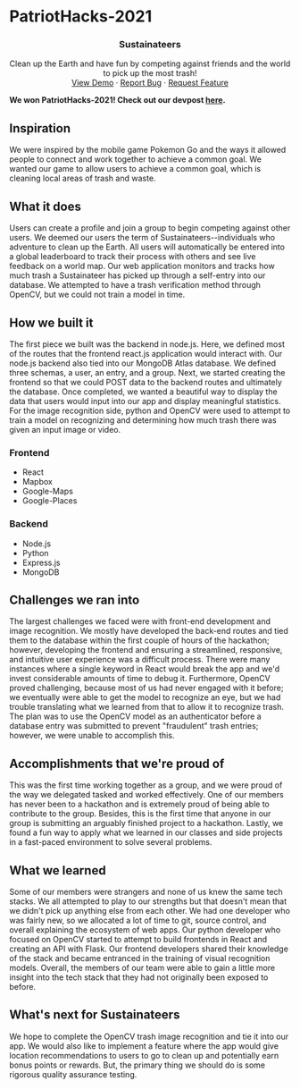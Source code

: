 # PatriotHacks-2021

<!-- PROJECT LOGO -->
<p align="center">
  <h3 align="center">Sustainateers</h3>
  <p align="center">
    Clean up the Earth and have fun by competing against friends and the world to pick up the most trash!
    <br />
    <a href="https://hacksustainability.herokuapp.com/">View Demo</a>
    ·
    <a href="https://github.com/github_username/PatriotHacks-2021/issues">Report Bug</a>
    ·
    <a href="https://github.com/github_username/PatriotHacks-2021/issues">Request Feature</a>
  </p>
</p>

**We won PatriotHacks-2021! Check out our devpost [here](https://devpost.com/software/hack-sustainability).**

## Inspiration
We were inspired by the mobile game Pokemon Go and the ways it allowed people to connect and work together to achieve a common goal. We wanted our game to allow users to achieve a common goal, which is cleaning local areas of trash and waste.

## What it does
Users can create a profile and join a group to begin competing against other users. We deemed our users the term of Sustainateers--individuals who adventure to clean up the Earth. All users will automatically be entered into a global leaderboard to track their process with others and see live feedback on a world map. Our web application monitors and tracks how much trash a Sustainateer has picked up through a self-entry into our database. We attempted to have a trash verification method through OpenCV, but we could not train a model in time.

## How we built it
The first piece we built was the backend in node.js. Here, we defined most of the routes that the frontend react.js application would interact with. Our node.js backend also tied into our MongoDB Atlas database. We defined three schemas, a user, an entry, and a group. Next, we started creating the frontend so that we could POST data to the backend routes and ultimately the database. Once completed, we wanted a beautiful way to display the data that users would input into our app and display meaningful statistics. For the image recognition side, python and OpenCV were used to attempt to train a model on recognizing and determining how much trash there was given an input image or video.

### Frontend
- React
- Mapbox
- Google-Maps
- Google-Places

### Backend
- Node.js
- Python
- Express.js
- MongoDB

## Challenges we ran into
The largest challenges we faced were with front-end development and image recognition. We mostly have developed the back-end routes and tied them to the database within the first couple of hours of the hackathon; however, developing the frontend and ensuring a streamlined, responsive, and intuitive user experience was a difficult process. There were many instances where a single keyword in React would break the app and we'd invest considerable amounts of time to debug it. Furthermore, OpenCV proved challenging, because most of us had never engaged with it before; we eventually were able to get the model to recognize an eye, but we had trouble translating what we learned from that to allow it to recognize trash. The plan was to use the OpenCV model as an authenticator before a database entry was submitted to prevent "fraudulent" trash entries; however, we were unable to accomplish this.

## Accomplishments that we're proud of
This was the first time working together as a group, and we were proud of the way we delegated tasked and worked effectively. One of our members has never been to a hackathon and is extremely proud of being able to contribute to the group. Besides, this is the first time that anyone in our group is submitting an arguably finished project to a hackathon. Lastly, we found a fun way to apply what we learned in our classes and side projects in a fast-paced environment to solve several problems.

## What we learned
Some of our members were strangers and none of us knew the same tech stacks. We all attempted to play to our strengths but that doesn't mean that we didn't pick up anything else from each other. We had one developer who was fairly new, so we allocated a lot of time to git, source control, and overall explaining the ecosystem of web apps. Our python developer who focused on OpenCV started to attempt to build frontends in React and creating an API with Flask. Our frontend developers shared their knowledge of the stack and became entranced in the training of visual recognition models. Overall, the members of our team were able to gain a little more insight into the tech stack that they had not originally been exposed to before.

## What's next for Sustainateers
We hope to complete the OpenCV trash image recognition and tie it into our app. We would also like to implement a feature where the app would give location recommendations to users to go to clean up and potentially earn bonus points or rewards. But, the primary thing we should do is some rigorous quality assurance testing.
